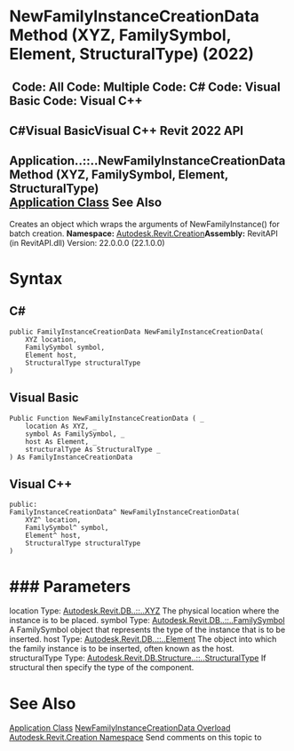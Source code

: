 # NewFamilyInstanceCreationData Method (XYZ, FamilySymbol, Element, StructuralType) (2022)

﻿
 Code: All Code: Multiple Code: C# Code: Visual Basic Code: Visual C++   
---  
C#Visual BasicVisual C++
Revit 2022 API  
---  
Application..::..NewFamilyInstanceCreationData Method (XYZ, FamilySymbol, Element, StructuralType)  
[Application Class](5e11e5bf-82da-ae9b-1c52-95d0e9f28c96.md "Application Class") See Also  
---  
Creates an object which wraps the arguments of NewFamilyInstance() for batch creation. 
**Namespace:** [Autodesk.Revit.Creation](ded320da-058a-4edd-0418-0582389559a7.md "Autodesk.Revit.Creation Namespace")**Assembly:** RevitAPI (in RevitAPI.dll) Version: 22.0.0.0 (22.1.0.0)
# Syntax
C#  
---  
```text
public FamilyInstanceCreationData NewFamilyInstanceCreationData(
	XYZ location,
	FamilySymbol symbol,
	Element host,
	StructuralType structuralType
)
```
  
Visual Basic  
---  
```text
Public Function NewFamilyInstanceCreationData ( _
	location As XYZ, _
	symbol As FamilySymbol, _
	host As Element, _
	structuralType As StructuralType _
) As FamilyInstanceCreationData
```
  
Visual C++  
---  
```text
public:
FamilyInstanceCreationData^ NewFamilyInstanceCreationData(
	XYZ^ location, 
	FamilySymbol^ symbol, 
	Element^ host, 
	StructuralType structuralType
)
```
  
# ### Parameters
location
    Type: [Autodesk.Revit.DB..::..XYZ](c2fd995c-95c0-58fb-f5de-f3246cbc5600.md "XYZ Class") The physical location where the instance is to be placed. 
symbol
    Type: [Autodesk.Revit.DB..::..FamilySymbol](a1acaed0-6a62-4c1d-94f5-4e27ce0923d3.md "FamilySymbol Class") A FamilySymbol object that represents the type of the instance that is to be inserted. 
host
    Type: [Autodesk.Revit.DB..::..Element](eb16114f-69ea-f4de-0d0d-f7388b105a16.md "Element Class") The object into which the family instance is to be inserted, often known as the host. 
structuralType
    Type: [Autodesk.Revit.DB.Structure..::..StructuralType](0a0a3793-5fce-283d-4953-a137f5593db9.md "StructuralType Enumeration") If structural then specify the type of the component. 
# See Also
[Application Class](5e11e5bf-82da-ae9b-1c52-95d0e9f28c96.md "Application Class")
[NewFamilyInstanceCreationData Overload](8f899df7-9949-9839-35f7-4092a6e70e20.md "NewFamilyInstanceCreationData Method")
[Autodesk.Revit.Creation Namespace](ded320da-058a-4edd-0418-0582389559a7.md "Autodesk.Revit.Creation Namespace")
Send comments on this topic to 